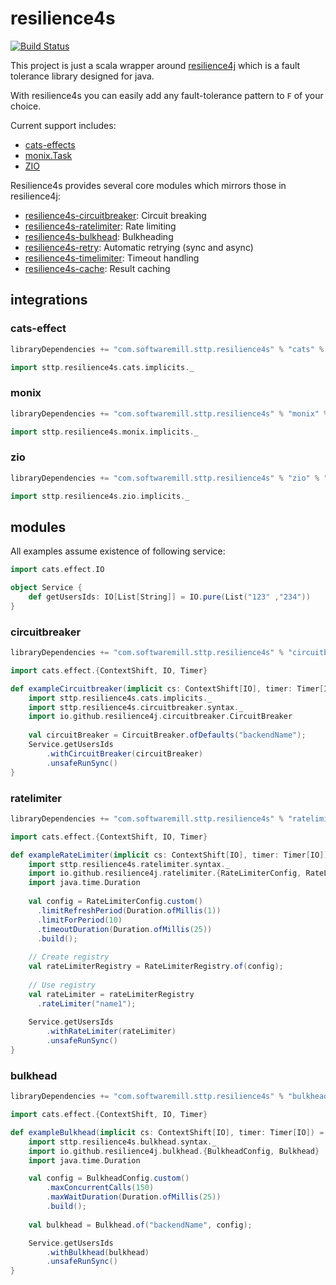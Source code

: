 # resilience4s
[![Build Status](https://travis-ci.org/softwaremill/resilience4s.svg?branch=master)](https://travis-ci.org/softwaremill/resilience4s)

This project is just a scala wrapper around [resilience4j](https://github.com/resilience4j/resilience4j) 
which is a fault tolerance library designed for java.

With resilience4s you can easily add any fault-tolerance pattern to `F` of your choice.

Current support includes:
* [cats-effects](#cats-effect)
* [monix.Task](#monix)
* [ZIO](#zio)

Resilience4s provides several core modules which mirrors those in resilience4j:

* [resilience4s-circuitbreaker](#circuitbreaker): Circuit breaking
* [resilience4s-ratelimiter](#ratelimiter): Rate limiting
* [resilience4s-bulkhead](#bulkhead): Bulkheading
* [resilience4s-retry](#retry): Automatic retrying (sync and async)
* [resilience4s-timelimiter](#timelimiter): Timeout handling
* [resilience4s-cache](#cache): Result caching

## integrations

### cats-effect

```scala
libraryDependencies += "com.softwaremill.sttp.resilience4s" % "cats" % "@VERSION@"
```

```scala mdoc
import sttp.resilience4s.cats.implicits._
```

### monix

```scala
libraryDependencies += "com.softwaremill.sttp.resilience4s" % "monix" % "@VERSION@"
```

```scala mdoc
import sttp.resilience4s.monix.implicits._
```

### zio

```scala
libraryDependencies += "com.softwaremill.sttp.resilience4s" % "zio" % "@VERSION@"
```

```scala mdoc
import sttp.resilience4s.zio.implicits._
```

## modules

All examples assume existence of following service:
```scala mdoc
import cats.effect.IO

object Service {
    def getUsersIds: IO[List[String]] = IO.pure(List("123" ,"234"))
}

```

### circuitbreaker

```scala
libraryDependencies += "com.softwaremill.sttp.resilience4s" % "circuitbreaker" % "@VERSION@"
```

```scala mdoc
import cats.effect.{ContextShift, IO, Timer}

def exampleCircuitbreaker(implicit cs: ContextShift[IO], timer: Timer[IO]) = {
    import sttp.resilience4s.cats.implicits._
    import sttp.resilience4s.circuitbreaker.syntax._
    import io.github.resilience4j.circuitbreaker.CircuitBreaker
    
    val circuitBreaker = CircuitBreaker.ofDefaults("backendName");
    Service.getUsersIds
        .withCircuitBreaker(circuitBreaker)
        .unsafeRunSync()
}
```

### ratelimiter

```scala
libraryDependencies += "com.softwaremill.sttp.resilience4s" % "ratelimiter" % "@VERSION@"
```

```scala mdoc
import cats.effect.{ContextShift, IO, Timer}

def exampleRateLimiter(implicit cs: ContextShift[IO], timer: Timer[IO]) = {
    import sttp.resilience4s.ratelimiter.syntax._
    import io.github.resilience4j.ratelimiter.{RateLimiterConfig, RateLimiterRegistry}
    import java.time.Duration
    
    val config = RateLimiterConfig.custom()
      .limitRefreshPeriod(Duration.ofMillis(1))
      .limitForPeriod(10)
      .timeoutDuration(Duration.ofMillis(25))
      .build();
    
    // Create registry
    val rateLimiterRegistry = RateLimiterRegistry.of(config);
    
    // Use registry
    val rateLimiter = rateLimiterRegistry
      .rateLimiter("name1");
    
    Service.getUsersIds
        .withRateLimiter(rateLimiter)
        .unsafeRunSync()
}
```

### bulkhead

```scala
libraryDependencies += "com.softwaremill.sttp.resilience4s" % "bulkhead" % "@VERSION@"
```

```scala mdoc
import cats.effect.{ContextShift, IO, Timer}

def exampleBulkhead(implicit cs: ContextShift[IO], timer: Timer[IO]) = {
    import sttp.resilience4s.bulkhead.syntax._
    import io.github.resilience4j.bulkhead.{BulkheadConfig, Bulkhead}
    import java.time.Duration

    val config = BulkheadConfig.custom()
        .maxConcurrentCalls(150)
        .maxWaitDuration(Duration.ofMillis(25))
        .build();
    
    val bulkhead = Bulkhead.of("backendName", config);

    Service.getUsersIds
        .withBulkhead(bulkhead)
        .unsafeRunSync()
}
```
